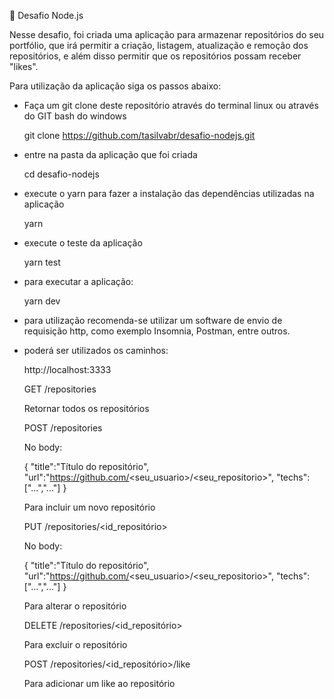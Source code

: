 🚀 Desafio Node.js

Nesse desafio, foi criada uma aplicação para armazenar repositórios do seu portfólio, que irá permitir a criação, listagem, atualização e remoção dos repositórios, e além disso permitir que os repositórios possam receber "likes".

Para utilização da aplicação siga os passos abaixo:

- Faça um git clone deste repositório através do terminal linux ou através do GIT bash do windows

  git clone https://github.com/tasilvabr/desafio-nodejs.git

- entre na pasta da aplicação que foi criada

  cd desafio-nodejs

- execute o yarn para fazer a instalação das dependências utilizadas na aplicação

  yarn

- execute o teste da aplicação

  yarn test

- para executar a aplicação:

  yarn dev

- para utilização recomenda-se utilizar um software de envio de requisição http, como exemplo Insomnia, Postman, entre outros.

- poderá ser utilizados os caminhos:

  http://localhost:3333

  GET /repositories

  Retornar todos os repositórios

  POST /repositories

  No body:

  {
  "title":"Título do repositório",
  "url":"https://github.com/<seu_usuario>/<seu_repositorio>",
  "techs":["...","..."]
  }

  Para incluir um novo repositório

  PUT /repositories/<id_repositório>

  No body:

  {
  "title":"Título do repositório",
  "url":"https://github.com/<seu_usuario>/<seu_repositorio>",
  "techs":["...","..."]
  }

  Para alterar o repositório

  DELETE /repositories/<id_repositório>

  Para excluir o repositório

  POST /repositories/<id_repositório>/like

  Para adicionar um like ao repositório
